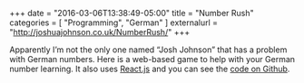+++
date = "2016-03-06T13:38:49-05:00"
title = "Number Rush"
categories = [
  "Programming",
  "German"
]
externalurl = "http://joshuajohnson.co.uk/NumberRush/"
+++

Apparently I’m not the only one named “Josh Johnson” that has a problem with German numbers. Here is a web-based game to help with your German number learning. It also uses [React.js](https://facebook.github.io/react/) and you can see the [code on Github](http://joshuajohnson.co.uk/NumberRush/).
